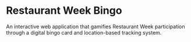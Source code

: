 # Restaurant Week Bingo

An interactive web application that gamifies Restaurant Week participation through a digital bingo card and location-based tracking system.

